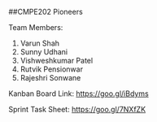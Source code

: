##CMPE202 Pioneers

Team Members:

1. Varun Shah
2. Sunny Udhani
3. Vishweshkumar Patel
4. Rutvik Pensionwar
5. Rajeshri Sonwane

Kanban Board Link: https://goo.gl/iBdyms

Sprint Task Sheet: https://goo.gl/7NXfZK
